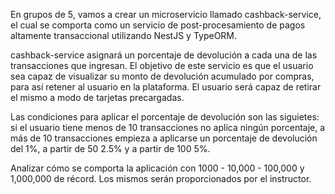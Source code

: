En grupos de 5, vamos a crear un microservicio llamado cashback-service, el cual se comporta como un servicio de post-procesamiento de pagos altamente transaccional utilizando NestJS y TypeORM.

cashback-service asignará un porcentaje de devolución a cada una de las transacciones que ingresan. El objetivo de este servicio es que el usuario sea capaz de visualizar su monto de devolución acumulado por compras, para así retener al usuario en la plataforma. El usuario será capaz de retirar el mismo a modo de tarjetas precargadas.

Las condiciones para aplicar el porcentaje de devolución son las siguietes: si el usuario tiene menos de 10 transacciones no aplica ningún porcentaje, a más de 10 transacciones empieza a aplicarse un porcentaje de devolución del 1%, a partir de 50 2.5% y a partir de 100 5%.

Analizar cómo se comporta la aplicación con 1000 - 10,000 - 100,000 y 1,000,000 de récord. Los mismos serán proporcionados por el instructor.
